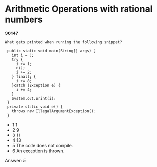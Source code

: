 Arithmetic Operations with rational numbers
===========================================
**30147**
```
What gets printed when running the following snippet? 
 
 public static void main(String[] args) { 
   int i = 0; 
   try { 
     i += 1; 
     e(); 
     i += 2; 
   } finally { 
     i += 8; 
   }catch (Exception e) { 
     i += 4; 
   } 
   System.out.print(i); 
 } 
 private static void e() { 
   throws new IllegalArgumentException(); 
 }
```


- 1 1
- 2 9
- 3 11
- 4 13
- 5 The code does not compile.
- 6 An exception is thrown.

Answer: *5*

